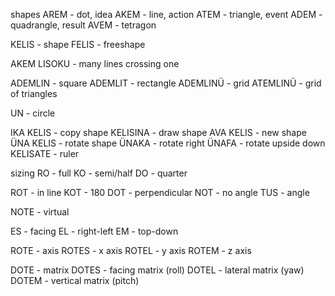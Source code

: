 shapes 
AREM - dot, idea
AKEM - line, action
ATEM - triangle, event
ADEM - quadrangle, result
AVEM - tetragon 

KELIS - shape
FELIS - freeshape

AKEM LISOKU - many lines crossing one

ADEMLIN - square
ADEMLIT - rectangle 
ADEMLINÜ - grid
ATEMLINÜ - grid of triangles 

UN - circle


IKA KELIS - copy shape
KELISINA - draw shape
AVA KELIS - new shape
ÜNA KELIS - rotate shape
ÜNAKA - rotate right
ÜNAFA - rotate upside down
KELISATE - ruler


sizing
RO - full
KO - semi/half
DO - quarter


ROT - in line
KOT - 180
DOT - perpendicular 
NOT - no angle
TUS - angle

NOTE - virtual

ES - facing
EL - right-left
EM - top-down

ROTE - axis
ROTES - x axis
ROTEL - y axis
ROTEM - z axis

DOTE - matrix
DOTES - facing matrix (roll)
DOTEL - lateral matrix (yaw)
DOTEM - vertical matrix (pitch)